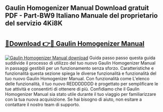 ## Gaulin Homogenizer Manual Download gratuit PDF - Part-BW9 Italiano Manuale del proprietario del servizio 4Ki8K

# <h2><a href="http://dfbpdr.blite.top/?on=Gaulin+Homogenizer+Manual">🔗Download 👉🔴 Gaulin Homogenizer Manual</a></h2>

[![Gaulin Homogenizer Manual download](https://i.imgur.com/lujVjoI.png)](http://dfbpdr.blite.top/?on=Gaulin+Homogenizer+Manual)
Guida passo passo questa guida suddivide il processo di utilizzo del tuo nuovo Gaulin Homogenizer Manual in passaggi gestibili per un funzionamento senza sforzo. Caratteristiche e funzionalità questa sezione spiega le diverse funzionalità e funzionalità del tuo nuovo Gaulin Homogenizer Manual. Con funzionalità come L'elenco delle funzionalità, il tuo nuovo REDDDDDDD è progettato per semplificare le tue attività e consentirti di ottenere di più. Confidiamo che il Gaulin Homogenizer Manual sia stato utile durante il tuo viaggio per familiarizzare con la tua nuova acquisizione. Se hai bisogno di aiuto, non esitare a contattare il nostro team di supporto.
